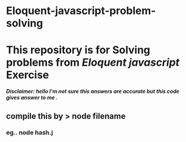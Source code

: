 # Eloquent-javascript-problem-solving
# This repository is for Solving problems from <i> Eloquent javascript </i>  Exercise 
<i><b>
Disclaimer: hello I'm  not sure this answers are accurate but this code gives answer to me .
  
</b>
</i>
<h2> compile this by > node filename </h2>
<h3>eg.. node hash.j</h3>
